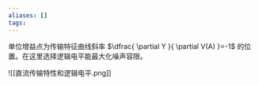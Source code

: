 ```yaml
---
aliases: []
tags:
---
```

单位增益点为传输特征曲线斜率 $\dfrac{ \partial Y }{ \partial V(A) }=-1$ 的位置。在这里选择逻辑电平能最大化噪声容限。

![[直流传输特性和逻辑电平.png]]